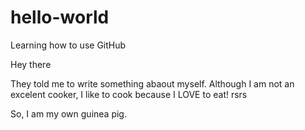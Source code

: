 # hello-world
Learning how to use GitHub

Hey there

They told me to write something abaout myself. Although I am not an excelent cooker, I like to cook because I LOVE to eat! rsrs

So, I am my own guinea pig.
